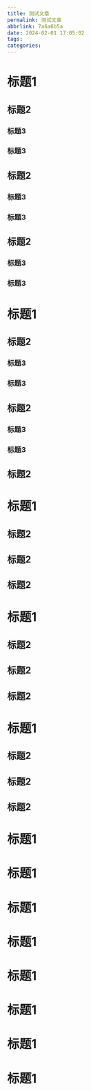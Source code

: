 ```yaml
---
title: 测试文章
permalink: 测试文章
abbrlink: 7a6a6b5a
date: 2024-02-01 17:05:02
tags:
categories:
---
```


# 标题1
## 标题2
### 标题3
### 标题3
## 标题2
### 标题3
### 标题3
## 标题2
### 标题3
### 标题3
# 标题1
## 标题2
### 标题3
### 标题3
## 标题2
### 标题3
### 标题3
## 标题2
# 标题1
## 标题2
## 标题2
## 标题2
# 标题1
## 标题2
## 标题2
## 标题2
# 标题1
## 标题2
## 标题2
## 标题2
# 标题1
# 标题1
# 标题1
# 标题1
# 标题1
# 标题1
# 标题1
# 标题1